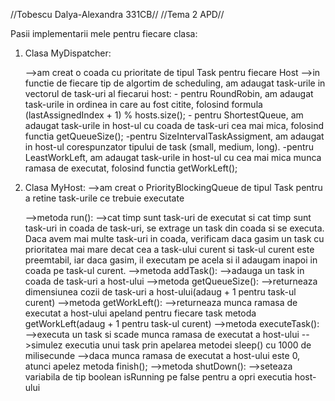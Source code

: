 
//Tobescu Dalya-Alexandra 331CB//
//Tema 2 APD//

Pasii implementarii mele pentru fiecare clasa:

1. Clasa MyDispatcher:
    
    -->am creat o coada cu prioritate de tipul Task pentru fiecare Host
    -->in functie de fiecare tip de algortim de scheduling, am adaugat 
       task-urile in vectorul de task-uri al fiecarui host:
        - pentru RoundRobin, am adaugat task-urile in ordinea in care au fost citite,
          folosind formula (lastAssignedIndex + 1) % hosts.size();
        - pentru ShortestQueue, am adaugat task-urile in host-ul cu coada de task-uri
          cea mai mica, folosind functia getQueueSize();
        -pentru SizeIntervalTaskAssigment, am adaugat in host-ul corespunzator
         tipului de task (small, medium, long).
        -pentru LeastWorkLeft, am adaugat task-urile in host-ul cu cea mai mica
          munca ramasa de executat, folosind functia getWorkLeft();

2. Clasa MyHost:
    -->am creat o PriorityBlockingQueue de tipul Task pentru a retine task-urile
       ce trebuie executate
    
    -->metoda run():
       -->cat timp sunt task-uri de executat si cat timp sunt task-uri in coada
          de task-uri, se extrage un task din coada si se executa. Daca avem mai
          multe task-uri in coada, verificam daca gasim un task cu prioritatea
          mai mare decat cea a task-ului curent si task-ul curent este preemtabil,
          iar daca gasim, il executam pe acela si il adaugam inapoi in coada pe 
          task-ul curent.
    -->metoda addTask():
       -->adauga un task in coada de task-uri a host-ului
    -->metoda getQueueSize():
          -->returneaza dimensiunea cozii de task-uri a host-ului(adaug + 1 pentru
             task-ul curent)
    -->metoda getWorkLeft():
            -->returneaza munca ramasa de executat a host-ului apeland pentru fiecare
               task metoda getWorkLeft(adaug + 1 pentru task-ul curent)
    -->metoda executeTask():
            -->executa un task si scade munca ramasa de executat a host-ului
            -->simulez executia unui task prin apelarea metodei sleep() cu 1000 de milisecunde
            -->daca munca ramasa de executat a host-ului este 0, atunci apelez metoda finish();
    -->metoda shutDown():
       -->seteaza variabila de tip boolean isRunning pe false pentru a opri executia
          host-ului